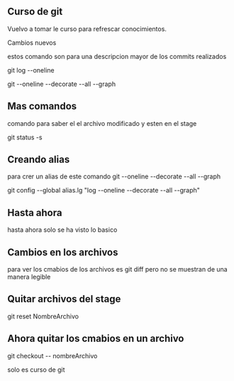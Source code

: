 ## Curso de git 

Vuelvo a tomar le curso para refrescar conocimientos.

Cambios nuevos

estos comando son para una descripcion mayor de los commits realizados

git log --oneline

git --oneline --decorate --all --graph

## Mas comandos

comando para saber el el archivo modificado y esten en el stage

git status -s

## Creando alias
para crer un alias de este comando git --oneline --decorate --all --graph

git config --global alias.lg "log --oneline --decorate --all --graph"

## Hasta ahora
hasta ahora solo se ha visto lo basico

## Cambios en los archivos
para ver los cmabios de los archivos es git diff
pero no se muestran de una manera legible

## Quitar archivos del stage

git reset NombreArchivo

## Ahora quitar los cmabios en un archivo

git checkout -- nombreArchivo

solo es curso de git
